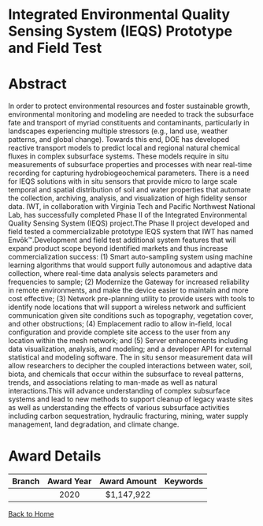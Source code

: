 
Integrated Environmental Quality Sensing System (IEQS) Prototype and Field Test
===============================================================================

# Abstract


In order to protect environmental resources and foster sustainable growth, environmental monitoring and modeling are needed to track the subsurface fate and transport of myriad constituents and contaminants, particularly in landscapes experiencing multiple stressors (e.g., land use, weather patterns, and global change). Towards this end, DOE has developed reactive transport models to predict local and regional natural chemical fluxes in complex subsurface systems. These models require in situ measurements of subsurface properties and processes with near real-time recording for capturing hydrobiogeochemical parameters. There is a need for IEQS solutions with in situ sensors that provide micro to large scale temporal and spatial distribution of soil and water properties that automate the collection, archiving, analysis, and visualization of high fidelity sensor data. IWT, in collaboration with Virginia Tech and Pacific Northwest National Lab, has successfully completed Phase II of the Integrated Environmental Quality Sensing System (IEQS) project.The Phase II project developed and field tested a commercializable prototype IEQS system that IWT has named Envōk™.Development and field test additional system features that will expand product scope beyond identified markets and thus increase commercialization success: (1) Smart auto-sampling system using machine learning algorithms that would support fully autonomous and adaptive data collection, where real-time data analysis selects parameters and frequencies to sample; (2) Modernize the Gateway for increased reliability in remote environments, and make the device easier to maintain and more cost effective; (3) Network pre-planning utility to provide users with tools to identify node locations that will support a wireless network and sufficient communication given site conditions such as topography, vegetation cover, and other obstructions; (4) Emplacement radio to allow in-field, local configuration and provide complete site access to the user from any location within the mesh network; and (5) Server enhancements including data visualization, analysis, and modeling; and a developer API for external statistical and modeling software. The in situ sensor measurement data will allow researchers to decipher the coupled interactions between water, soil, biota, and chemicals that occur within the subsurface to reveal patterns, trends, and associations relating to man-made as well as natural interactions.This will advance understanding of complex subsurface systems and lead to new methods to support cleanup of legacy waste sites as well as understanding the effects of various subsurface activities including carbon sequestration, hydraulic fracturing, mining, water supply management, land degradation, and climate change.  

# Award Details

|Branch|Award Year|Award Amount|Keywords|
| :---: | :---: | :---: | :---: |
||2020|$1,147,922||
  
  


[Back to Home](https://github.com/chrischow/dod_sbir_awards/CC/#824)